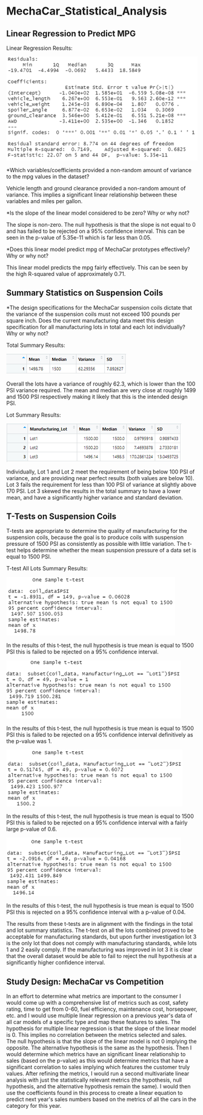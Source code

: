 # MechaCar_Statistical_Analysis

## Linear Regression to Predict MPG
Linear Regression Results:

![](Resources/linear_reg_mpg.PNG)

*Which variables/coefficients provided a non-random amount of variance to the mpg values in the dataset?

Vehicle length and ground clearance provided a non-random amount of variance. This implies a significant linear relationship between these variables and miles per gallon.


*Is the slope of the linear model considered to be zero? Why or why not?

The slope is non-zero. The null hypothesis is that the slope is not equal to 0 and has failed to be rejected on a 95% confidence interval. This can be seen in the p-value of 5.35e-11 which is far less
than 0.05.


*Does this linear model predict mpg of MechaCar prototypes effectively? Why or why not?

This linear model predicts the mpg fairly effectively. This can be seen by the high R-squared value of approximately 0.71.


## Summary Statistics on Suspension Coils

*The design specifications for the MechaCar suspension coils dictate that the variance of the suspension coils must not exceed 100 pounds per square inch. Does the current manufacturing data meet this design specification for all 
manufacturing lots in total and each lot individually? Why or why not?

Total Summary Results:

![](Resources/total_summary.png)

Overall the lots have a variance of roughly 62.3, which is lower than the 100 PSI variance required. The mean and median are very close at roughly 1499 and 1500 PSI respectively making it likely that this is the intended design PSI.


Lot Summary Results:

![](Resources/lot_summary.png)

Individually, Lot 1 and Lot 2 meet the requirement of being below 100 PSI of variance, and are providing near perfect results (both values are below 10). Lot 3 fails the requirement for less than 100 PSI of variance at slightly above 170
PSI. Lot 3 skewed the results in the total summary to have a lower mean, and have a significantly higher variance and standard deviation.


## T-Tests on Suspension Coils

T-tests are appropriate to determine the quality of manufacturing for the suspension coils, because the goal is to produce coils with suspension pressure of 1500 PSI as consistently as possible with little variation. The t-test helps 
determine whether the mean suspension pressure of a data set is equal to 1500 PSI.

T-test All Lots Summary Results:

![](Resources/totalt.png)

In the results of this t-test, the null hypothesis is true mean is equal to 1500 PSI this is failed to be rejected on a 95% confidence interval. 

![](Resources/lot1t.png)

In the results of this t-test, the null hypothesis is true mean is equal to 1500 PSI this is failed to be rejected on a 95% confidence interval definitively as the p-value was 1. 

![](Resources/lot2t.png)

In the results of this t-test, the null hypothesis is true mean is equal to 1500 PSI this is failed to be rejected on a 95% confidence interval with a fairly large p-value of 0.6. 

![](Resources/lot3t.png)

In the results of this t-test, the null hypothesis is true mean is equal to 1500 PSI this is rejected on a 95% confidence interval with a p-value of 0.04.

The results from these t-tests are in alignment with the findings in the total and lot summary statistics. The t-test on all the lots combined proved to be acceptable for manufacturing standards, but upon further investigation lot 3 is 
the only lot that does not comply with manufacturing standards, while lots 1 and 2 easily comply. If the manufacturing was improved in lot 3 it is clear that the overall dataset would be able to fail to reject the null hypothesis at a 
significantly higher confidence interval.  


## Study Design: MechaCar vs Competition

In an effort to determine what metrics are important to the consumer I would come up with a comprehensive list of metrics such as cost, safety rating, time to get from 0-60, fuel efficiency, maintenance cost, horsepower, etc. and I would
use multiple linear regression on a previous year's data of all car models of a specific type and map these features to sales. The hypothesis for multiple linear regression is that the slope of the linear model is 0. This implies no 
correlation between the metrics selected and sales. The null hypothesis is that the slope of the linear model is not 0 implying the opposite. The alternative hypothesis is the same as the hypothesis. Then I would determine which metrics 
have an significant linear relationship to sales (based on the p-value) as this would determine metrics that have a significant correlation to sales implying which features the customer truly values.  After refining the metrics, I would 
run a second multivariate linear analysis with just the statistically relevant metrics (the hypothesis, null hypothesis, and the alternative hypothesis remain the same). I would then use the coefficients found in this process to create a 
linear equation to predict next year's sales numbers based on the metrics of all the cars in the category for this year. 


